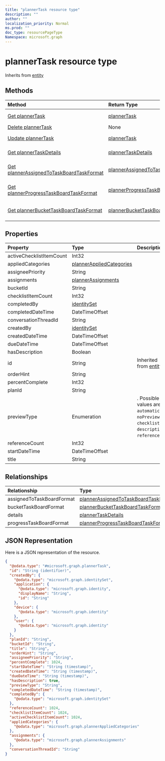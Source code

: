 ```yaml
---
title: "plannerTask resource type"
description: ""
author: ""
localization_priority: Normal
ms.prod: ""
doc_type: resourcePageType
Namespace: microsoft.graph
---
```



# plannerTask resource type




Inherits from [entity](../resources/entity.md)

## Methods
|Method|Return Type|Description|
|:---|:---|:---|
|[Get plannerTask](../api/plannertask-get.md)|[plannerTask](../resources/plannerTask.md)|Read properties and relationships of the [plannerTask](../resources/plannertask.md) object.|
|[Delete plannerTask](../api/plannertask-delete.md)|None|Deletes a [plannerTask](../resources/plannertask.md).|
|[Update plannerTask](../api/plannertask-update.md)|[plannerTask](../resources/plannerTask.md)|Update the properties of a [plannerTask](../resources/plannertask.md) object.|
|[Get plannerTaskDetails](../api/plannertaskdetails-get.md)|[plannerTaskDetails](../resources/plannerTaskDetails.md)|Read properties and relationships of the [plannerTaskDetails](../resources/plannertaskdetails.md) object.|
|[Get plannerAssignedToTaskBoardTaskFormat](../api/plannerassignedtotaskboardtaskformat-get.md)|[plannerAssignedToTaskBoardTaskFormat](../resources/plannerAssignedToTaskBoardTaskFormat.md)|Read properties and relationships of the [plannerAssignedToTaskBoardTaskFormat](../resources/plannerassignedtotaskboardtaskformat.md) object.|
|[Get plannerProgressTaskBoardTaskFormat](../api/plannerprogresstaskboardtaskformat-get.md)|[plannerProgressTaskBoardTaskFormat](../resources/plannerProgressTaskBoardTaskFormat.md)|Read properties and relationships of the [plannerProgressTaskBoardTaskFormat](../resources/plannerprogresstaskboardtaskformat.md) object.|
|[Get plannerBucketTaskBoardTaskFormat](../api/plannerbuckettaskboardtaskformat-get.md)|[plannerBucketTaskBoardTaskFormat](../resources/plannerBucketTaskBoardTaskFormat.md)|Read properties and relationships of the [plannerBucketTaskBoardTaskFormat](../resources/plannerbuckettaskboardtaskformat.md) object.|

## Properties
|Property|Type|Description|
|:---|:---|:---|
|activeChecklistItemCount|Int32||
|appliedCategories|[plannerAppliedCategories](../resources/plannerAppliedCategories.md)||
|assigneePriority|String||
|assignments|[plannerAssignments](../resources/plannerAssignments.md)||
|bucketId|String||
|checklistItemCount|Int32||
|completedBy|[identitySet](../resources/identitySet.md)||
|completedDateTime|DateTimeOffset||
|conversationThreadId|String||
|createdBy|[identitySet](../resources/identitySet.md)||
|createdDateTime|DateTimeOffset||
|dueDateTime|DateTimeOffset||
|hasDescription|Boolean||
|id|String| Inherited from [entity](../resources/entity.md)|
|orderHint|String||
|percentComplete|Int32||
|planId|String||
|previewType|Enumeration|. Possible values are: `automatic`, `noPreview`, `checklist`, `description`, `reference`.|
|referenceCount|Int32||
|startDateTime|DateTimeOffset||
|title|String||

## Relationships
|Relationship|Type|Description|
|:---|:---|:---|
|assignedToTaskBoardFormat|[plannerAssignedToTaskBoardTaskFormat](../resources/plannerAssignedToTaskBoardTaskFormat.md)||
|bucketTaskBoardFormat|[plannerBucketTaskBoardTaskFormat](../resources/plannerBucketTaskBoardTaskFormat.md)||
|details|[plannerTaskDetails](../resources/plannerTaskDetails.md)||
|progressTaskBoardFormat|[plannerProgressTaskBoardTaskFormat](../resources/plannerProgressTaskBoardTaskFormat.md)||

## JSON Representation
Here is a JSON representation of the resource.
<!-- {
  "blockType": "resource",
  "keyProperty": "id",
  "@odata.type": "microsoft.graph.plannerTask",
  "baseType": "microsoft.graph.entity",
  "openType": false
}
-->
``` json
{
  "@odata.type": "#microsoft.graph.plannerTask",
  "id": "String (identifier)",
  "createdBy": {
    "@odata.type": "microsoft.graph.identitySet",
    "application": {
      "@odata.type": "microsoft.graph.identity",
      "displayName": "String",
      "id": "String"
    },
    "device": {
      "@odata.type": "microsoft.graph.identity"
    },
    "user": {
      "@odata.type": "microsoft.graph.identity"
    }
  },
  "planId": "String",
  "bucketId": "String",
  "title": "String",
  "orderHint": "String",
  "assigneePriority": "String",
  "percentComplete": 1024,
  "startDateTime": "String (timestamp)",
  "createdDateTime": "String (timestamp)",
  "dueDateTime": "String (timestamp)",
  "hasDescription": true,
  "previewType": "String",
  "completedDateTime": "String (timestamp)",
  "completedBy": {
    "@odata.type": "microsoft.graph.identitySet"
  },
  "referenceCount": 1024,
  "checklistItemCount": 1024,
  "activeChecklistItemCount": 1024,
  "appliedCategories": {
    "@odata.type": "microsoft.graph.plannerAppliedCategories"
  },
  "assignments": {
    "@odata.type": "microsoft.graph.plannerAssignments"
  },
  "conversationThreadId": "String"
}
```

